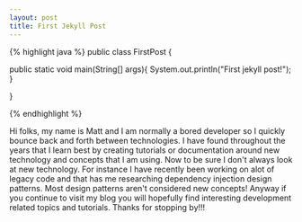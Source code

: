 ```yaml
---
layout: post
title: First Jekyll Post
---
```


{% highlight java %}
public class FirstPost {

  public static void main(String[] args){
    System.out.println("First jekyll post!");
  }

}

{% endhighlight %}

Hi folks,  my name is Matt and I am normally a bored developer so I quickly bounce back and forth between technologies.  I have found throughout the years that I learn best by creating tutorials or documentation around new technology and concepts that I am using.  Now to be sure I don't always look at new technology.  For instance I have recently been working on alot of legacy code and that has me researching dependency injection design patterns.  Most design patterns aren't considered new concepts!  Anyway if you continue to visit my blog you will hopefully find interesting development related topics and tutorials.  Thanks for stopping by!!!
